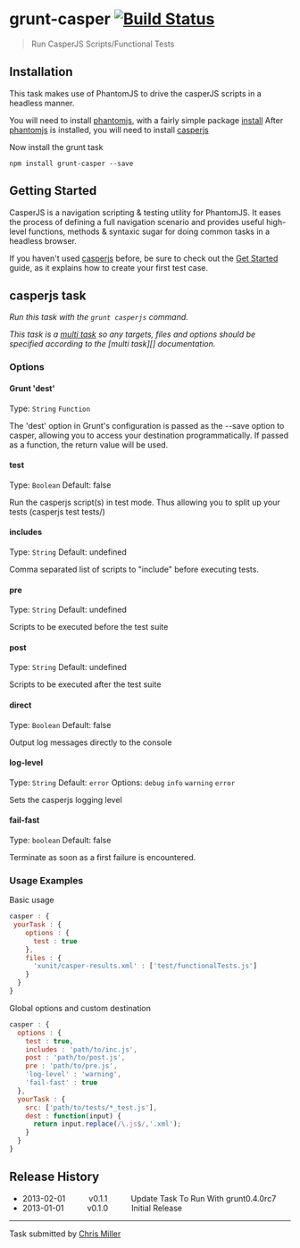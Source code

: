 # grunt-casper [![Build Status](https://secure.travis-ci.org/iamchrismiller/grunt-casper.png?branch=master)](http://travis-ci.org/iamchrismiller/grunt-casper)

> Run CasperJS Scripts/Functional Tests

## Installation

This task makes use of PhantomJS to drive the casperJS scripts in a headless manner.

You will need to install [phantomjs](http://phantomjs.org/), with a fairly simple package [install](http://phantomjs.org/download.html)
After [phantomjs](http://phantomjs.org/) is installed, you will need to install [casperjs](http://casperjs.org/installation.html)

Now install the grunt task

```shell
npm install grunt-casper --save
```

## Getting Started

CasperJS is a navigation scripting & testing utility for PhantomJS. It eases the process of defining a full navigation scenario and provides useful high-level functions, methods & syntaxic sugar for doing common tasks in a headless browser.

If you haven't used [casperjs](http://casperjs.org/) before, be sure to check out the [Get Started](http://casperjs.org/quickstart.html) guide, as it explains how to create your first test case.


## casperjs task
_Run this task with the `grunt casperjs` command._

_This task is a [multi task](https://github.com/gruntjs/grunt/wiki/Configuring-tasks) so any targets, files and options should be specified according to the [multi task][] documentation._

### Options

#### Grunt 'dest'
Type: `String` `Function`

The 'dest' option in Grunt's configuration is passed as the --save option to casper, allowing you to access
   your destination programmatically. If passed as a function, the return value will be used.

#### test
Type: `Boolean`
Default: false

Run the casperjs script(s) in test mode. Thus allowing you to split up your tests (casperjs test tests/)

#### includes
Type: `String`
Default: undefined

Comma separated list of scripts to "include" before executing tests.

#### pre
Type: `String`
Default: undefined

Scripts to be executed before the test suite

#### post
Type: `String`
Default: undefined

Scripts to be executed after the test suite

#### direct
Type: `Boolean`
Default: false

Output log messages directly to the console

#### log-level
Type: `String`
Default: `error`
Options: `debug` `info` `warning` `error`

Sets the casperjs logging level

#### fail-fast
Type: `boolean`
Default: false

Terminate as soon as a first failure is encountered.

### Usage Examples

Basic usage
```js
casper : {
 yourTask : {
    options : {
      test : true
    },
    files : {
      'xunit/casper-results.xml' : ['test/functionalTests.js']
    }
  }
}
```

Global options and custom destination

```js
casper : {
  options : {
    test : true,
    includes : 'path/to/inc.js',
    post : 'path/to/post.js',
    pre : 'path/to/pre.js',
    'log-level' : 'warning',
    'fail-fast' : true
  },
  yourTask : {
    src: ['path/to/tests/*_test.js'],
    dest : function(input) {
      return input.replace(/\.js$/,'.xml');
    }
  }
}
```

## Release History

 * 2013-02-01   v0.1.1   Update Task To Run With grunt0.4.0rc7
 * 2013-01-01   v0.1.0   Initial Release

---

Task submitted by [Chris Miller](http://chris-miller.me)